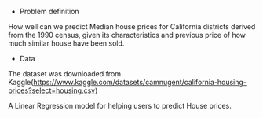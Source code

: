 * Problem definition

How well can we predict Median house prices for California districts derived from the 1990 census, given its characteristics and previous price of how much similar
house have been sold.



*  Data

The dataset was downloaded from Kaggle(https://www.kaggle.com/datasets/camnugent/california-housing-prices?select=housing.csv)




A Linear Regression model for helping users to predict House prices.
